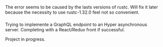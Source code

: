 The error seems to be caused by the lasts versions of rustc.
Will fix it later because the necessity to use rustc-1.32.0 feel not so convenient.

#####

Trying to implemente a GraphQL endpoint to an Hyper asynchronous server.
Completing with a React/Redux front if successful.

Project in progress.
